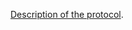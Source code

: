 [Description of the protocol](https://docs.google.com/spreadsheets/d/1CdOXJ9pzEYzxMeW17ExprB0ks-XY6vuym26nnF88CRM/edit?usp=sharing).
